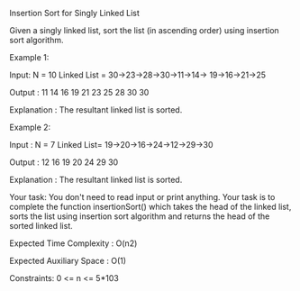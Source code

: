 Insertion Sort for Singly Linked List

Given a singly linked list, sort the list (in ascending order) using insertion sort algorithm.

Example 1:

Input:
N = 10
Linked List = 30->23->28->30->11->14->
              19->16->21->25 

Output : 
11 14 16 19 21 23 25 28 30 30 

Explanation :
The resultant linked list is sorted.


Example 2:

Input : 
N = 7
Linked List= 19->20->16->24->12->29->30 

Output : 
12 16 19 20 24 29 30 

Explanation : 
The resultant linked list is sorted.


Your task:
You don't need to read input or print anything. Your task is to complete the function insertionSort() which takes the head of the linked list, sorts the list using insertion sort algorithm and returns the head of the sorted linked list.
 
Expected Time Complexity : O(n2)

Expected Auxiliary Space : O(1)
 
Constraints:
0 <= n <= 5*103
